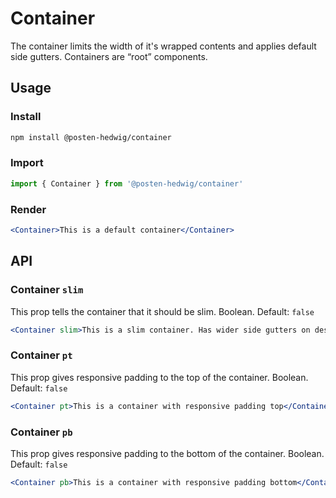 # Container

The container limits the width of it's wrapped contents and applies default side gutters. Containers are “root” components.

## Usage

### Install

```sh
npm install @posten-hedwig/container
```

### Import

```js
import { Container } from '@posten-hedwig/container'
```

### Render

```jsx
<Container>This is a default container</Container>
```

## API

### Container `slim`

This prop tells the container that it should be slim. Boolean. Default: `false`

```jsx
<Container slim>This is a slim container. Has wider side gutters on desktop. On mobile, the gutters are the same.</Container>
```

### Container `pt`

This prop gives responsive padding to the top of the container. Boolean. Default: `false`

```jsx
<Container pt>This is a container with responsive padding top</Container>
```

### Container `pb`

This prop gives responsive padding to the bottom of the container. Boolean. Default: `false`

```jsx
<Container pb>This is a container with responsive padding bottom</Container>
```
